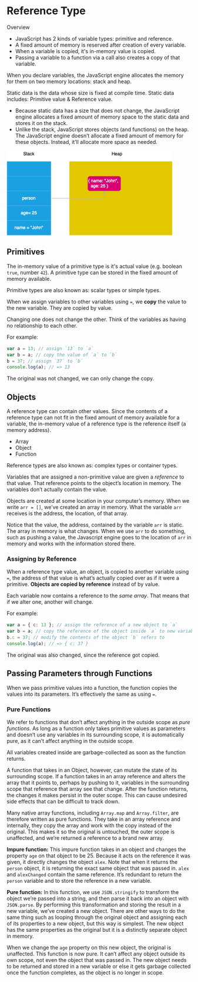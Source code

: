 # Reference Type

Overview

- JavaScript has 2 kinds of variable types: primitive and reference.
- A fixed amount of memory is reserved after creation of every variable.
- When a variable is copied, it's in-memory value is copied.
- Passing a variable to a function via a call also creates a copy of that variable.

When you declare variables, the JavaScript engine allocates the memory for them on two memory locations: stack and heap.

Static data is the data whose size is fixed at compile time. Static data includes: Primitive value & Reference value.

- Because static data has a size that does not change, the JavaScript engine allocates a fixed amount of memory space to the static data and stores it on the stack.
- Unlike the stack, JavaScript stores objects (and functions) on the heap. The JavaScript engine doesn’t allocate a fixed amount of memory for these objects. Instead, it’ll allocate more space as needed.

![asted image 20240814081223.png](./assets/20240814081223.png)

## Primitives

The in-memory value of a primitive type is it's actual value (e.g. boolean `true`, number `42`). A primitive type can be stored in the fixed amount of memory available.

Primitive types are also known as: scalar types or simple types.

When we assign variables to other variables using `=`, we **copy** the value to the new variable. They are copied by value.

Changing one does not change the other. Think of the variables as having no relationship to each other.

For example:

```js
var a = 13; // assign `13` to `a`
var b = a; // copy the value of `a` to `b`
b = 37; // assign `37` to `b`
console.log(a); // => 13
```

The original was not changed, we can only change the copy.

## Objects

A reference type can contain other values. Since the contents of a reference type can not fit in the fixed amount of memory available for a variable, the in-memory value of a reference type is the reference itself (a memory address).

- Array
- Object
- Function

Reference types are also known as: complex types or container types.

Variables that are assigned a non-primitive value are given a _reference_ to that value. That reference points to the object’s location in memory. The variables don’t actually contain the value.

Objects are created at some location in your computer’s memory. When we write `arr = []`, we’ve created an array in memory. What the variable `arr` receives is the address, the location, of that array.

Notice that the value, the address, contained by the variable `arr` is static. The array in memory is what changes. When we use `arr` to do something, such as pushing a value, the Javascript engine goes to the location of `arr` in memory and works with the information stored there.

### Assigning by Reference

When a reference type value, an object, is copied to another variable using `=`, the address of that value is what’s actually copied over as if it were a primitive. **Objects are copied by reference** instead of by value.

Each variable now contains a reference to the _same array_. That means that if we alter one, another will change.

For example:

```js
var a = { c: 13 }; // assign the reference of a new object to `a`
var b = a; // copy the reference of the object inside `a` to new variable `b`
b.c = 37; // modify the contents of the object `b` refers to
console.log(a); // => { c: 37 }
```

The original was also changed, since the reference got copied.

## Passing Parameters through Functions

When we pass primitive values into a function, the function copies the values into its parameters. It’s effectively the same as using `=`.

### Pure Functions

We refer to functions that don’t affect anything in the outside scope as _pure functions_. As long as a function only takes primitive values as parameters and doesn’t use any variables in its surrounding scope, it is automatically pure, as it can’t affect anything in the outside scope.

All variables created inside are garbage-collected as soon as the function returns.

A function that takes in an Object, however, can mutate the state of its surrounding scope. If a function takes in an array reference and alters the array that it points to, perhaps by pushing to it, variables in the surrounding scope that reference that array see that change. After the function returns, the changes it makes persist in the outer scope. This can cause undesired side effects that can be difficult to track down.

Many native array functions, including `Array.map` and `Array.filter`, are therefore written as pure functions. They take in an array reference and internally, they copy the array and work with the copy instead of the original. This makes it so the original is untouched, the outer scope is unaffected, and we’re returned a reference to a brand new array.

**Impure function:**
This impure function takes in an object and changes the property `age` on that object to be 25. Because it acts on the reference it was given, it directly changes the object `alex`. Note that when it returns the `person` object, it is returning the exact same object that was passed in. `alex` and `alexChanged` contain the same reference. It’s redundant to return the `person` variable and to store the reference in a new variable.

**Pure function:**
In this function, we use `JSON.stringify` to transform the object we’re passed into a string, and then parse it back into an object with `JSON.parse`. By performing this transformation and storing the result in a new variable, we’ve created a new object. There are other ways to do the same thing such as looping through the original object and assigning each of its properties to a new object, but this way is simplest. The new object has the same properties as the original but it is a distinctly separate object in memory.

When we change the `age` property on this new object, the original is unaffected. This function is now pure. It can’t affect any object outside its own scope, not even the object that was passed in. The new object needs to be returned and stored in a new variable or else it gets garbage collected once the function completes, as the object is no longer in scope.
